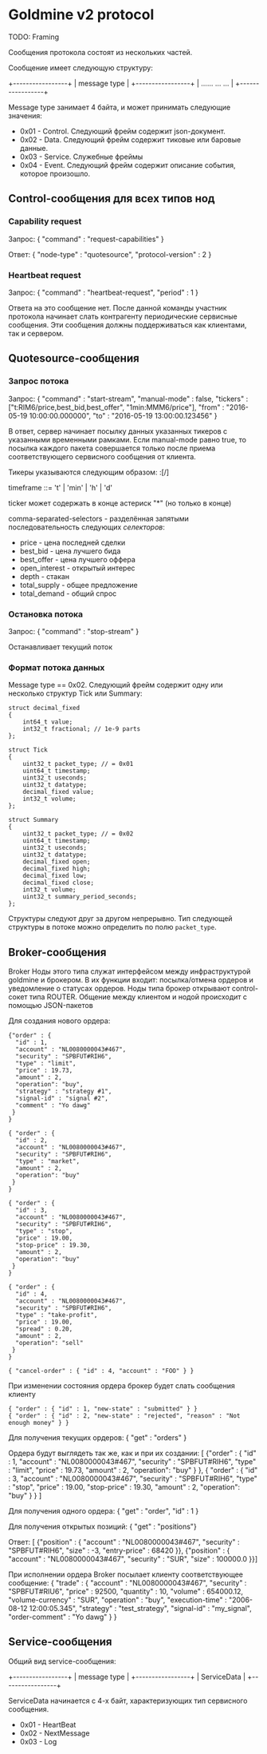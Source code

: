 
Goldmine v2 protocol
====================

TODO: Framing

Сообщения протокола состоят из нескольких частей.

Сообщение имеет следующую структуру:

+-----------------+
| message type    |
+-----------------+
| ...... ... ...  |
+-----------------+

Message type занимает 4 байта, и может принимать следующие значения:

 * 0x01 - Control. Следующий фрейм содержит json-документ.
 * 0x02 - Data. Следующий фрейм содержит тиковые или баровые данные.
 * 0x03 - Service. Служебные фреймы
 * 0x04 - Event. Следующий фрейм содержит описание события, которое произошло.

Control-сообщения для всех типов нод
------------------------------------

### Capability request

Запрос:
    {
        "command" : "request-capabilities"
    }

Ответ:
    {
        "node-type" : "quotesource",
        "protocol-version" : 2
    }

### Heartbeat request
Запрос:
    {
        "command" : "heartbeat-request",
        "period" : 1
    }

Ответа на это сообщение нет. После данной команды участник протокола начинает слать контрагенту периодические
сервисные сообщения. Эти сообщения должны поддерживаться как клиентами, так и сервером.

Quotesource-сообщения
---------------------

### Запрос потока

Запрос:
    {
        "command" : "start-stream",
        "manual-mode" : false,
        "tickers" : ["t:RIM6/price,best_bid,best_offer", "1min:MMM6/price"],
        "from" : "2016-05-19 10:00:00.000000",
        "to" : "2016-05-19 13:00:00.123456"
    }

В ответ, сервер начинает посылку данных указанных тикеров с указанными временными рамками.
Если manual-mode равно true, то посылка каждого пакета совершается только после приема соответствующего
сервисного сообщения от клиента.

Тикеры указываются следующим образом:
<timeframe>:<ticker>[/<comma-separated-selectors>]

timeframe ::= 't' | <int-number> 'min' | <int-number> 'h' | <int-number> 'd'

ticker может содержать в конце астериск "\*" (но только в конце)

comma-separated-selectors - разделённая запятыми последовательность следующих *селекторов*:

 * price - цена последней сделки
 * best\_bid - цена лучшего бида
 * best\_offer - цена лучшего оффера
 * open\_interest - открытый интерес
 * depth - стакан
 * total\_supply - общее предложение
 * total\_demand - общий спрос

### Остановка потока

Запрос:
    {
        "command" : "stop-stream"
    }

Останавливает текущий поток

### Формат потока данных
Message type == 0x02.
Следующий фрейм содержит одну или несколько структур Tick или Summary:


	struct decimal_fixed
	{
		int64_t value;
		int32_t fractional; // 1e-9 parts
    };

	struct Tick
	{
		uint32_t packet_type; // = 0x01
		uint64_t timestamp;
		uint32_t useconds;
		uint32_t datatype;
		decimal_fixed value;
		int32_t volume;
	};

	struct Summary
	{
		uint32_t packet_type; // = 0x02
		uint64_t timestamp;
		uint32_t useconds;
		uint32_t datatype;
		decimal_fixed open;
		decimal_fixed high;
		decimal_fixed low;
		decimal_fixed close;
		int32_t volume;
		uint32_t summary_period_seconds;
	};

Структуры следуют друг за другом непрерывно. Тип следующей структуры в потоке можно определить по
полю `packet_type`.

Broker-сообщения
----------------

Broker
Ноды этого типа служат интерфейсом между инфраструктурой goldmine и брокером. В их функции входит: посылка/отмена ордеров и уведомление о статусах ордеров.
Ноды типа брокер открывают control-сокет типа ROUTER. Общение между клиентом и нодой происходит с помощью JSON-пакетов

Для создания нового ордера:

    {"order" : {
      "id" : 1,
      "account" : "NL0080000043#467",
      "security" : "SPBFUT#RIH6",
      "type" : "limit",
      "price" : 19.73,
      "amount" : 2,
      "operation": "buy",
	  "strategy" : "strategy #1",
	  "signal-id" : "signal #2",
	  "comment" : "Yo dawg"
     }
    }

    { "order" : {
      "id" : 2,
      "account" : "NL0080000043#467",
      "security" : "SPBFUT#RIH6",
      "type" : "market",
      "amount" : 2,
      "operation": "buy"
     }
    }

    { "order" : {
      "id" : 3,
      "account" : "NL0080000043#467",
      "security" : "SPBFUT#RIH6",
      "type" : "stop",
      "price" : 19.00,
      "stop-price" : 19.30,
      "amount" : 2,
      "operation": "buy"
     }
    }

    { "order" : {
      "id" : 4,
      "account" : "NL0080000043#467",
      "security" : "SPBFUT#RIH6",
      "type" : "take-profit",
      "price" : 19.00,
      "spread" : 0.20,
      "amount" : 2,
      "operation": "sell"
     }
    }

    { "cancel-order" : { "id" : 4, "account" : "FOO" } }

При изменении состояния ордера брокер будет слать сообщения клиенту

    { "order" : { "id" : 1, "new-state" : "submitted" } }
    { "order" : { "id" : 2, "new-state" : "rejected", "reason" : "Not enough money" } }


Для получения текущих ордеров:
    { "get" : "orders" }

Ордера будут выглядеть так же, как и при их создании:
    [ {"order" : {
      "id" : 1,
      "account" : "NL0080000043#467",
      "security" : "SPBFUT#RIH6",
      "type" : "limit",
      "price" : 19.73,
      "amount" : 2,
      "operation": "buy"
     }
    },
    { "order" : {
      "id" : 3,
      "account" : "NL0080000043#467",
      "security" : "SPBFUT#RIH6",
      "type" : "stop",
      "price" : 19.00,
      "stop-price" : 19.30,
      "amount" : 2,
      "operation": "buy"
     }
    } ]


Для получения одного ордера:
    { "get" : "order",
      "id" : 1
    }


Для получения открытых позиций:
    { "get" : "positions"}

Ответ:
    [ {"position" : { "account" : "NL0080000043#467",
                      "security" : "SPBFUT#RIH6",
                      "size" : -3,
                      "entry-price" : 68420
    }},
      {"position" : { "account" : "NL0080000043#467",
                      "security" : "SUR",
                      "size" : 100000.0
    }}]

При исполнении ордера Broker посылает клиенту соответствующее сообщение:
	{
		"trade" : {
			"account" : "NL0080000043#467",
			"security" : "SPBFUT#RIU6",
			"price" : 92500,
			"quantity" : 10,
			"volume" : 654000.12,
			"volume-currency" : "SUR",
			"operation" : "buy",
			"execution-time" : "2006-08-12 12:00:05.345",
			"strategy" : "test_strategy",
			"signal-id" : "my_signal",
			"order-comment" : "Yo dawg"
		}
	}


Service-сообщения
-----------------

Общий вид service-сообщения:

+-----------------+
| message type    |
+-----------------+
| ServiceData     |
+-----------------+

ServiceData начинается с 4-х байт, характеризующих тип сервисного сообщения.

 * 0x01 - HeartBeat 
 * 0x02 - NextMessage
 * 0x03 - Log

